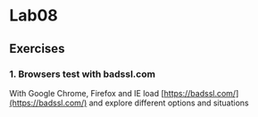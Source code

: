 # Lab08

## Exercises

### 1. Browsers test with badssl.com

With Google Chrome, Firefox and IE load [https://badssl.com/](https://badssl.com/)
and explore different options and situations
